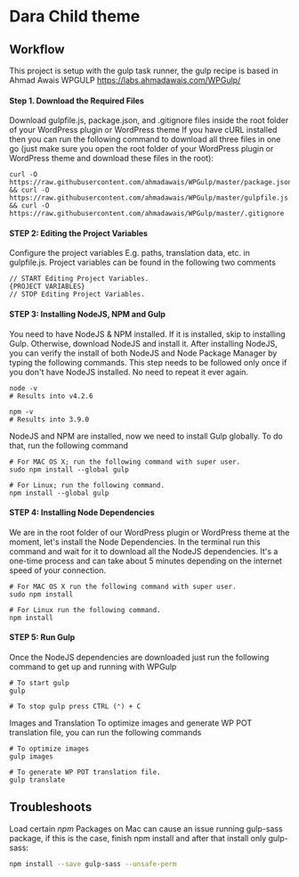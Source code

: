 # Dara Child theme


## Workflow
This project is setup with the gulp task runner, the gulp recipe is based in Ahmad Awais WPGULP https://labs.ahmadawais.com/WPGulp/

#### Step 1. Download the Required Files
Download gulpfile.js, package.json, and .gitignore files inside the root folder of your WordPress plugin or WordPress theme
If you have cURL installed then you can run the following command to download all three files in one go (just make sure you open the root folder of your WordPress plugin or WordPress theme and download these files in the root):
```
curl -O https://raw.githubusercontent.com/ahmadawais/WPGulp/master/package.json && curl -O https://raw.githubusercontent.com/ahmadawais/WPGulp/master/gulpfile.js && curl -O https://raw.githubusercontent.com/ahmadawais/WPGulp/master/.gitignore
```

#### STEP 2: Editing the Project Variables
Configure the project variables E.g. paths, translation data, etc. in gulpfile.js. Project variables can be found in the following two comments

```
// START Editing Project Variables.
{PROJECT VARIABLES}
// STOP Editing Project Variables.
```
#### STEP 3: Installing NodeJS, NPM and Gulp
You need to have NodeJS & NPM installed. If it is installed, skip to installing Gulp. Otherwise, download NodeJS and install it. After installing NodeJS, you can verify the install of both NodeJS and Node Package Manager by typing the following commands. This step needs to be followed only once if you don't have NodeJS installed. No need to repeat it ever again.
```
node -v
# Results into v4.2.6

npm -v
# Results into 3.9.0
```
NodeJS and NPM are installed, now we need to install Gulp globally. To do that, run the following command
```
# For MAC OS X; run the following command with super user.
sudo npm install --global gulp

# For Linux; run the following command.
npm install --global gulp
```

#### STEP 4: Installing Node Dependencies
We are in the root folder of our WordPress plugin or WordPress theme at the moment, let's install the Node Dependencies. In the terminal run this command and wait for it to download all the NodeJS dependencies. It's a one-time process and can take about 5 minutes depending on the internet speed of your connection.
```
# For MAC OS X run the following command with super user.
sudo npm install

# For Linux run the following command.
npm install

```
#### STEP 5: Run Gulp
Once the NodeJS dependencies are downloaded just run the following command to get up and running with WPGulp
```
# To start gulp
gulp

# To stop gulp press CTRL (⌃) + C

```
Images and Translation
To optimize images and generate WP POT translation file, you can run the following commands

```
# To optimize images
gulp images

# To generate WP POT translation file.
gulp translate
```
## Troubleshoots

Load certain *npm* Packages on Mac can cause an issue running gulp-sass package, if this is the case, finish npm install and after that install only gulp-sass:
```bash
npm install --save gulp-sass --unsafe-perm
```
